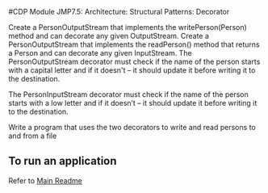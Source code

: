 #CDP Module JMP7.5: Architecture: Structural Patterns: Decorator  

Create a PersonOutputStream that implements the writePerson(Person) method and can decorate any given OutputStream.
Create a PersonOutputStream that implements the readPerson() method that returns a Person and can decorate any given InputStream.
The PersonOutputStream decorator must check if the name of the person starts with a capital letter and if it doesn't –
it should update it before writing it to the destination.
 
The PersonInputStream decorator must check if the name of the person starts with a low letter and if it doesn’t –
it should update it before writing it to the destination.
 
Write a program that uses the two decorators to write and read persons to and from a file


## To run an application
Refer to [Main Readme](../README.md)